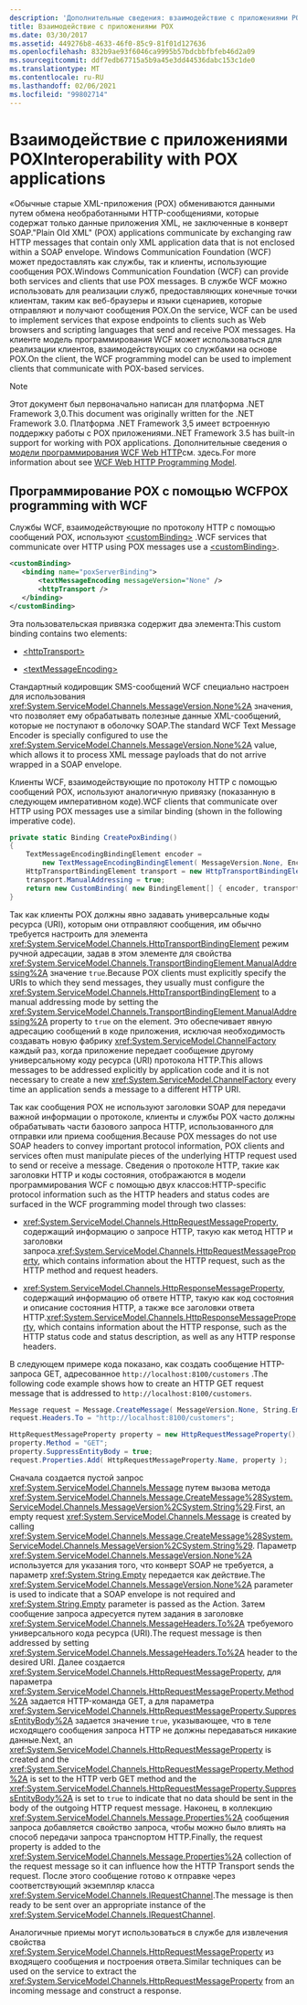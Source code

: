 ```yaml
---
description: 'Дополнительные сведения: взаимодействие с приложениями POX'
title: Взаимодействие с приложениями POX
ms.date: 03/30/2017
ms.assetid: 449276b8-4633-46f0-85c9-81f01d127636
ms.openlocfilehash: 832b9ae93f6046ca9995b57bdcbbfbfeb46d2a09
ms.sourcegitcommit: ddf7edb67715a5b9a45e3dd44536dabc153c1de0
ms.translationtype: MT
ms.contentlocale: ru-RU
ms.lasthandoff: 02/06/2021
ms.locfileid: "99802714"
---
```

# <a name="interoperability-with-pox-applications"></a><span data-ttu-id="46ffc-103">Взаимодействие с приложениями POX</span><span class="sxs-lookup"><span data-stu-id="46ffc-103">Interoperability with POX applications</span></span>

<span data-ttu-id="46ffc-104">«Обычные старые XML-приложения (POX) обмениваются данными путем обмена необработанными HTTP-сообщениями, которые содержат только данные приложения XML, не заключенные в конверт SOAP.</span><span class="sxs-lookup"><span data-stu-id="46ffc-104">"Plain Old XML" (POX) applications communicate by exchanging raw HTTP messages that contain only XML application data that is not enclosed within a SOAP envelope.</span></span> <span data-ttu-id="46ffc-105">Windows Communication Foundation (WCF) может предоставлять как службы, так и клиенты, использующие сообщения POX.</span><span class="sxs-lookup"><span data-stu-id="46ffc-105">Windows Communication Foundation (WCF) can provide both services and clients that use POX messages.</span></span> <span data-ttu-id="46ffc-106">В службе WCF можно использовать для реализации служб, предоставляющих конечные точки клиентам, таким как веб-браузеры и языки сценариев, которые отправляют и получают сообщения POX.</span><span class="sxs-lookup"><span data-stu-id="46ffc-106">On the service, WCF can be used to implement services that expose endpoints to clients such as Web browsers and scripting languages that send and receive POX messages.</span></span> <span data-ttu-id="46ffc-107">На клиенте модель программирования WCF может использоваться для реализации клиентов, взаимодействующих со службами на основе POX.</span><span class="sxs-lookup"><span data-stu-id="46ffc-107">On the client, the WCF programming model can be used to implement clients that communicate with POX-based services.</span></span>  
  
> [!NOTE]
> <span data-ttu-id="46ffc-108">Этот документ был первоначально написан для платформа .NET Framework 3,0.</span><span class="sxs-lookup"><span data-stu-id="46ffc-108">This document was originally written for the .NET Framework 3.0.</span></span>  <span data-ttu-id="46ffc-109">Платформа .NET Framework 3,5 имеет встроенную поддержку работы с POX приложениями.</span><span class="sxs-lookup"><span data-stu-id="46ffc-109">.NET Framework 3.5 has built-in support for working with POX applications.</span></span> <span data-ttu-id="46ffc-110">Дополнительные сведения о [модели программирования WCF Web HTTP](wcf-web-http-programming-model.md)см. здесь.</span><span class="sxs-lookup"><span data-stu-id="46ffc-110">For more information about see [WCF Web HTTP Programming Model](wcf-web-http-programming-model.md).</span></span>
  
## <a name="pox-programming-with-wcf"></a><span data-ttu-id="46ffc-111">Программирование POX с помощью WCF</span><span class="sxs-lookup"><span data-stu-id="46ffc-111">POX programming with WCF</span></span>

<span data-ttu-id="46ffc-112">Службы WCF, взаимодействующие по протоколу HTTP с помощью сообщений POX, используют [\<customBinding>](../../configure-apps/file-schema/wcf/custombinding.md) .</span><span class="sxs-lookup"><span data-stu-id="46ffc-112">WCF services that communicate over HTTP using POX messages use a [\<customBinding>](../../configure-apps/file-schema/wcf/custombinding.md).</span></span>

```xml
<customBinding>
   <binding name="poxServerBinding">
       <textMessageEncoding messageVersion="None" />
       <httpTransport />
   </binding>
</customBinding>
```

<span data-ttu-id="46ffc-113">Эта пользовательская привязка содержит два элемента:</span><span class="sxs-lookup"><span data-stu-id="46ffc-113">This custom binding contains two elements:</span></span>

- [\<httpTransport>](../../configure-apps/file-schema/wcf/httptransport.md)

- [\<textMessageEncoding>](../../configure-apps/file-schema/wcf/textmessageencoding.md)

<span data-ttu-id="46ffc-114">Стандартный кодировщик SMS-сообщений WCF специально настроен для использования <xref:System.ServiceModel.Channels.MessageVersion.None%2A> значения, что позволяет ему обрабатывать полезные данные XML-сообщений, которые не поступают в оболочку SOAP.</span><span class="sxs-lookup"><span data-stu-id="46ffc-114">The standard WCF Text Message Encoder is specially configured to use the <xref:System.ServiceModel.Channels.MessageVersion.None%2A> value, which allows it to process XML message payloads that do not arrive wrapped in a SOAP envelope.</span></span>

<span data-ttu-id="46ffc-115">Клиенты WCF, взаимодействующие по протоколу HTTP с помощью сообщений POX, используют аналогичную привязку (показанную в следующем императивном коде).</span><span class="sxs-lookup"><span data-stu-id="46ffc-115">WCF clients that communicate over HTTP using POX messages use a similar binding (shown in the following imperative code).</span></span>

```csharp
private static Binding CreatePoxBinding()
{
    TextMessageEncodingBindingElement encoder =
        new TextMessageEncodingBindingElement( MessageVersion.None, Encoding.UTF8 );
    HttpTransportBindingElement transport = new HttpTransportBindingElement();
    transport.ManualAddressing = true;
    return new CustomBinding( new BindingElement[] { encoder, transport } );
}
```

<span data-ttu-id="46ffc-116">Так как клиенты POX должны явно задавать универсальные коды ресурса (URI), которым они отправляют сообщения, им обычно требуется настроить для элемента <xref:System.ServiceModel.Channels.HttpTransportBindingElement> режим ручной адресации, задав в этом элементе для свойства <xref:System.ServiceModel.Channels.TransportBindingElement.ManualAddressing%2A> значение `true`.</span><span class="sxs-lookup"><span data-stu-id="46ffc-116">Because POX clients must explicitly specify the URIs to which they send messages, they usually must configure the <xref:System.ServiceModel.Channels.HttpTransportBindingElement> to a manual addressing mode by setting the <xref:System.ServiceModel.Channels.TransportBindingElement.ManualAddressing%2A> property to `true` on the element.</span></span> <span data-ttu-id="46ffc-117">Это обеспечивает явную адресацию сообщений в коде приложения, исключая необходимость создавать новую фабрику <xref:System.ServiceModel.ChannelFactory> каждый раз, когда приложение передает сообщение другому универсальному коду ресурса (URI) протокола HTTP.</span><span class="sxs-lookup"><span data-stu-id="46ffc-117">This allows messages to be addressed explicitly by application code and it is not necessary to create a new <xref:System.ServiceModel.ChannelFactory> every time an application sends a message to a different HTTP URI.</span></span>

<span data-ttu-id="46ffc-118">Так как сообщения POX не используют заголовки SOAP для передачи важной информации о протоколе, клиенты и службы POX часто должны обрабатывать части базового запроса HTTP, использованного для отправки или приема сообщения.</span><span class="sxs-lookup"><span data-stu-id="46ffc-118">Because POX messages do not use SOAP headers to convey important protocol information, POX clients and services often must manipulate pieces of the underlying HTTP request used to send or receive a message.</span></span> <span data-ttu-id="46ffc-119">Сведения о протоколе HTTP, такие как заголовки HTTP и коды состояния, отображаются в модели программирования WCF с помощью двух классов:</span><span class="sxs-lookup"><span data-stu-id="46ffc-119">HTTP-specific protocol information such as the HTTP headers and status codes are surfaced in the WCF programming model through two classes:</span></span>

- <span data-ttu-id="46ffc-120"><xref:System.ServiceModel.Channels.HttpRequestMessageProperty>, содержащий информацию о запросе HTTP, такую как метод HTTP и заголовки запроса.</span><span class="sxs-lookup"><span data-stu-id="46ffc-120"><xref:System.ServiceModel.Channels.HttpRequestMessageProperty>, which contains information about the HTTP request, such as the HTTP method and request headers.</span></span>

- <span data-ttu-id="46ffc-121"><xref:System.ServiceModel.Channels.HttpResponseMessageProperty>, содержащий информацию об ответе HTTP, такую как код состояния и описание состояния HTTP, а также все заголовки ответа HTTP.</span><span class="sxs-lookup"><span data-stu-id="46ffc-121"><xref:System.ServiceModel.Channels.HttpResponseMessageProperty>, which contains information about the HTTP response, such as the HTTP status code and status description, as well as any HTTP response headers.</span></span>
  
<span data-ttu-id="46ffc-122">В следующем примере кода показано, как создать сообщение HTTP-запроса GET, адресованное `http://localhost:8100/customers` .</span><span class="sxs-lookup"><span data-stu-id="46ffc-122">The following code example shows how to create an HTTP GET request message that is addressed to `http://localhost:8100/customers`.</span></span>

```csharp
Message request = Message.CreateMessage( MessageVersion.None, String.Empty );
request.Headers.To = "http://localhost:8100/customers";

HttpRequestMessageProperty property = new HttpRequestMessageProperty();
property.Method = "GET";
property.SuppressEntityBody = true;
request.Properties.Add( HttpRequestMessageProperty.Name, property );
```

<span data-ttu-id="46ffc-123">Сначала создается пустой запрос <xref:System.ServiceModel.Channels.Message> путем вызова метода <xref:System.ServiceModel.Channels.Message.CreateMessage%28System.ServiceModel.Channels.MessageVersion%2CSystem.String%29>.</span><span class="sxs-lookup"><span data-stu-id="46ffc-123">First, an empty request <xref:System.ServiceModel.Channels.Message> is created by calling <xref:System.ServiceModel.Channels.Message.CreateMessage%28System.ServiceModel.Channels.MessageVersion%2CSystem.String%29>.</span></span> <span data-ttu-id="46ffc-124">Параметр <xref:System.ServiceModel.Channels.MessageVersion.None%2A> используется для указания того, что конверт SOAP не требуется, а параметр <xref:System.String.Empty> передается как действие.</span><span class="sxs-lookup"><span data-stu-id="46ffc-124">The <xref:System.ServiceModel.Channels.MessageVersion.None%2A> parameter is used to indicate that a SOAP envelope is not required and <xref:System.String.Empty> parameter is passed as the Action.</span></span> <span data-ttu-id="46ffc-125">Затем сообщение запроса адресуется путем задания в заголовке <xref:System.ServiceModel.Channels.MessageHeaders.To%2A> требуемого универсального кода ресурса (URI).</span><span class="sxs-lookup"><span data-stu-id="46ffc-125">The request message is then addressed by setting <xref:System.ServiceModel.Channels.MessageHeaders.To%2A> header to the desired URI.</span></span> <span data-ttu-id="46ffc-126">Далее создается <xref:System.ServiceModel.Channels.HttpRequestMessageProperty>, для параметра <xref:System.ServiceModel.Channels.HttpRequestMessageProperty.Method%2A> задается HTTP-команда GET, а для параметра <xref:System.ServiceModel.Channels.HttpRequestMessageProperty.SuppressEntityBody%2A> задается значение `true`, указывающее, что в теле исходящего сообщения запроса HTTP не должны передаваться никакие данные.</span><span class="sxs-lookup"><span data-stu-id="46ffc-126">Next, an <xref:System.ServiceModel.Channels.HttpRequestMessageProperty> is created and the <xref:System.ServiceModel.Channels.HttpRequestMessageProperty.Method%2A> is set to the HTTP verb GET method and the <xref:System.ServiceModel.Channels.HttpRequestMessageProperty.SuppressEntityBody%2A> is set to `true` to indicate that no data should be sent in the body of the outgoing HTTP request message.</span></span> <span data-ttu-id="46ffc-127">Наконец, в коллекцию <xref:System.ServiceModel.Channels.Message.Properties%2A> сообщения запроса добавляется свойство запроса, чтобы можно было влиять на способ передачи запроса транспортом HTTP.</span><span class="sxs-lookup"><span data-stu-id="46ffc-127">Finally, the request property is added to the <xref:System.ServiceModel.Channels.Message.Properties%2A> collection of the request message so it can influence how the HTTP Transport sends the request.</span></span> <span data-ttu-id="46ffc-128">После этого сообщение готово к отправке через соответствующий экземпляр класса <xref:System.ServiceModel.Channels.IRequestChannel>.</span><span class="sxs-lookup"><span data-stu-id="46ffc-128">The message is then ready to be sent over an appropriate instance of the <xref:System.ServiceModel.Channels.IRequestChannel>.</span></span>

<span data-ttu-id="46ffc-129">Аналогичные приемы могут использоваться в службе для извлечения свойства <xref:System.ServiceModel.Channels.HttpRequestMessageProperty> из входящего сообщения и построения ответа.</span><span class="sxs-lookup"><span data-stu-id="46ffc-129">Similar techniques can be used on the service to extract the <xref:System.ServiceModel.Channels.HttpRequestMessageProperty> from an incoming message and construct a response.</span></span>
